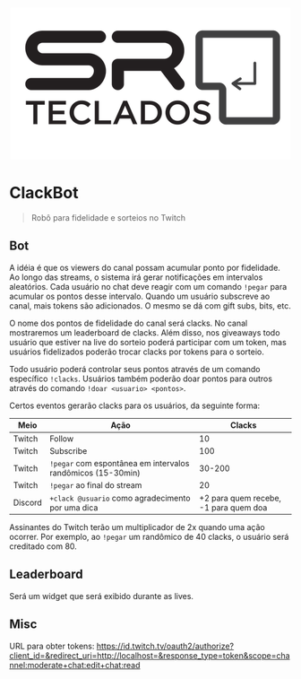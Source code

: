 <br/>
<p align="center">
  <a href="https://twitch.tv/SrTeclados">
    <img src="docs/logo.png" alt="Logo">
  </a>
</p>

# ClackBot

> Robô para fidelidade e sorteios no Twitch

## Bot

A idéia é que os viewers do canal possam acumular ponto por fidelidade. Ao longo das streams, o sistema irá gerar notificações em intervalos aleatórios. Cada usuário no chat deve reagir com um comando `!pegar` para acumular os pontos desse intervalo. Quando um usuário subscreve ao canal, mais tokens são adicionados. O mesmo se dá com gift subs, bits, etc.

O nome dos pontos de fidelidade do canal será clacks. No canal mostraremos um leaderboard de clacks. Além disso, nos giveaways todo usuário que estiver na live do sorteio poderá participar com um token, mas usuários fidelizados poderão trocar clacks por tokens para o sorteio.

Todo usuário poderá controlar seus pontos através de um comando específico `!clacks`. Usuários também poderão doar pontos para outros através do comando `!doar <usuario> <pontos>`.

Certos eventos gerarão clacks para os usuários, da seguinte forma:

| Meio     | Ação         | Clacks |
|----------|--------------|--------|
| Twitch   | Follow       | 10     |
| Twitch   | Subscribe    | 100    |
| Twitch   | `!pegar` com espontânea em intervalos randômicos (15-30min)  | 30-200 |
| Twitch   | `!pegar` ao final do stream | 20 |
| Discord  | `+clack @usuario` como agradecimento por uma dica | +2 para quem recebe, -1 para quem doa |

Assinantes do Twitch terão um multiplicador de 2x quando uma ação ocorrer. Por exemplo, ao `!pegar` um randômico de 40 clacks, o usuário será creditado com 80.

## Leaderboard

Será um widget que será exibido durante as lives.

## Misc

URL para obter tokens: https://id.twitch.tv/oauth2/authorize?client_id=&redirect_uri=http://localhost=&response_type=token&scope=channel:moderate+chat:edit+chat:read
